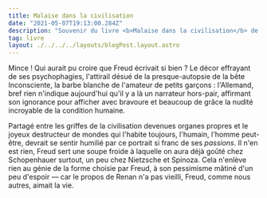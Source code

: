 ```yaml
---
title: Malaise dans la civilisation
date: "2021-05-07T19:13:00.284Z"
description: "Souvenir du livre <b>Malaise dans la civilisation</b> de Sigmund Freud"
tag: livre
layout: ./../../../layouts/blogPost.layout.astro
---
```


Mince ! Qui aurait pu croire que Freud écrivait si bien ? Le décor effrayant de ses psychophagies, l'attirail désué de la presque-autopsie de la bête Inconsciente, la barbe blanche de l'amateur de petits garçons : l'Allemand, bref rien n'indique aujourd'hui qu'il y a là un narrateur hors-pair, affirmant son ignorance pour afficher avec bravoure et beaucoup de grâce la nudité incroyable de la condition humaine.

Partagé entre les griffes de la civilisation devenues organes propres et le joyeux destructeur de mondes qui l'habite toujours, l'humain, l'homme peut-être, devrait se sentir humilié par ce portrait si franc de ses _passions_. Il n'en est rien, Freud sert une soupe froide à laquelle on aura déjà goûté chez Schopenhauer surtout, un peu chez Nietzsche et Spinoza. Cela n'enlève rien au génie de la forme choisie par Freud, à son pessimisme mâtiné d'un peu d'espoir — car le propos de Renan n'a pas vieilli, Freud, comme nous autres, aimait la vie.
